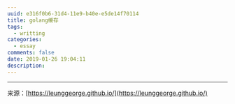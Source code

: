 ```yaml
---
uuid: e316f0b6-31d4-11e9-b40e-e5de14f70114
title: golang缓存
tags:
  - writting
categories:
  - essay
comments: false
date: 2019-01-26 19:04:11
description:
---
```











---
<link rel="stylesheet" href="http://yandex.st/highlightjs/6.1/styles/default.min.css">
<script src="http://yandex.st/highlightjs/6.1/highlight.min.js"></script>
<script>
hljs.tabReplace = ' ';
hljs.initHighlightingOnLoad();
</script>


来源：[https://leunggeorge.github.io/](https://leunggeorge.github.io/)  

